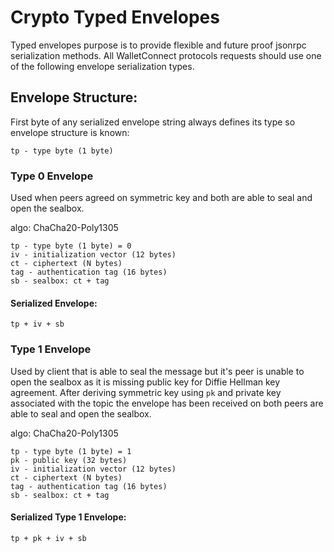 # Crypto Typed Envelopes

Typed envelopes purpose is to provide flexible and future proof jsonrpc serialization methods. All WalletConnect protocols requests should use one of the following envelope serialization types.

## Envelope Structure:

First byte of any serialized envelope string always defines its type so envelope structure is known:  

```
tp - type byte (1 byte)
```

### Type 0 Envelope

Used when peers agreed on symmetric key and both are able to seal and open the sealbox.

algo: ChaCha20-Poly1305

```
tp - type byte (1 byte) = 0
iv - initialization vector (12 bytes)
ct - ciphertext (N bytes)
tag - authentication tag (16 bytes)
sb - sealbox: ct + tag
```

#### Serialized Envelope:

```
tp + iv + sb
```

### Type 1 Envelope

Used by client that is able to seal the message but it's peer is unable to open the sealbox as it is missing public key for Diffie Hellman key agreement. After deriving symmetric key using `pk` and private key associated with the topic the envelope has been received on both peers are able to seal and open the sealbox.

algo: ChaCha20-Poly1305

```
tp - type byte (1 byte) = 1
pk - public key (32 bytes)
iv - initialization vector (12 bytes)
ct - ciphertext (N bytes)
tag - authentication tag (16 bytes)
sb - sealbox: ct + tag
```

#### Serialized Type 1 Envelope:

```
tp + pk + iv + sb
```
